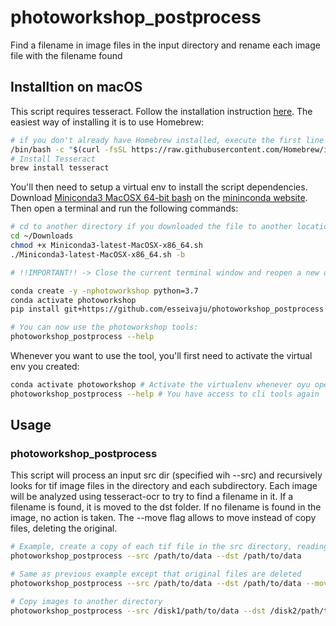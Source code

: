 # photoworkshop_postprocess
Find a filename in image files in the input directory and rename each image file with the filename found

## Installtion on macOS

This script requires tesseract. Follow the installation instruction [here](https://tesseract-ocr.github.io/tessdoc/Home.html#macos). The easiest way of installing it is to use Homebrew:
```bash
# if you don't already have Homebrew installed, execute the first line or check homebrew website for up-to-date information on how to install it
/bin/bash -c "$(curl -fsSL https://raw.githubusercontent.com/Homebrew/install/master/install.sh)"
# Install Tesseract
brew install tesseract
```
You'll then need to setup a virtual env to install the script dependencies. Download [Miniconda3 MacOSX 64-bit bash](https://repo.anaconda.com/miniconda/Miniconda3-latest-MacOSX-x86_64.sh) on the [mininconda website](https://docs.conda.io/en/latest/miniconda.html).
Then open a terminal and run the following commands:
```bash
# cd to another directory if you downloaded the file to another location
cd ~/Downloads
chmod +x Miniconda3-latest-MacOSX-x86_64.sh
./Miniconda3-latest-MacOSX-x86_64.sh -b

# !!IMPORTANT!! -> Close the current terminal window and reopen a new one for the changes to take effect or you'll get errors on the folowing commands.

conda create -y -nphotoworkshop python=3.7
conda activate photoworkshop
pip install git+https://github.com/esseivaju/photoworkshop_postprocess

# You can now use the photoworkshop tools:
photoworkshop_postprocess --help
```

Whenever you want to use the tool, you'll first need to activate the virtual env you created:
```bash
conda activate photoworkshop # Activate the virtualenv whenever oyu open a terminal window and ant to use the photoworkshop tools
photoworkshop_postprocess --help # You have access to cli tools again
```

## Usage

### photoworkshop_postprocess
This script will process an input src dir (specified wih --src) and recursively looks for tif image files in the directory and each subdirectory. 
Each image will be analyzed using tesseract-ocr to try to find a filename in it. If a filename is found, it is moved to the dst folder. 
If no filename is found in the image, no action is taken. The --move flag allows to move instead of copy files, deleting the original.

```bash
# Example, create a copy of each tif file in the src directory, reading new image name using tesseract-ocr
photoworkshop_postprocess --src /path/to/data --dst /path/to/data 

# Same as previous example except that original files are deleted
photoworkshop_postprocess --src /path/to/data --dst /path/to/data --move

# Copy images to another directory
photoworkshop_postprocess --src /disk1/path/to/data --dst /disk2/path/to/data 



